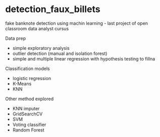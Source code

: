 # detection_faux_billets
fake banknote detection using machin learning - last project of open classroom data analyst cursus

Data prep


- simple exploratory analysis 
 - outlier detection (manual and isolation forest)
 - simple and multiple linear regression with hypothesis testing to fillna


Classification models


  - logistic regression 
  - K-Means 
  - KNN


Other method explored


- KNN imputer
 - GridSearchCV
 - SVM
 - Voting classifier
 - Random Forest

